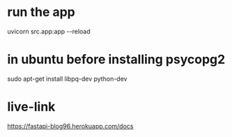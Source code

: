 # run the app
uvicorn src.app:app --reload

# in ubuntu before installing psycopg2
sudo apt-get install libpq-dev python-dev

# live-link
https://fastapi-blog96.herokuapp.com/docs
